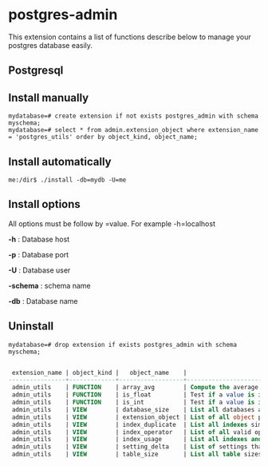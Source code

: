 postgres-admin
====================

This extension contains a list of functions describe below to manage your postgres database easily.


## Postgresql

Install manually
-----------------

```
mydatabase=# create extension if not exists postgres_admin with schema myschema;
mydatabase=# select * from admin.extension_object where extension_name = 'postgres_utils' order by object_kind, object_name;
```

Install automatically
----------------------
```
me:/dir$ ./install -db=mydb -U=me
```

Install options
----------------
All options must be follow by =value. For example -h=localhost

**-h** : Database host

**-p** : Database port

**-U** : Database user

**-schema** : schema name

**-db** : Database name

Uninstall
----------
```
mydatabase=# drop extension if exists postgres_admin with schema myschema;
```

```sql

 extension_name | object_kind |   object_name    |                                   description
----------------+-------------+------------------+---------------------------------------------------------------------------------
 admin_utils    | FUNCTION    | array_avg        | Compute the average of an array
 admin_utils    | FUNCTION    | is_float         | Test if a value is in fact a float
 admin_utils    | FUNCTION    | is_int           | Test if a value is in fact an integer
 admin_utils    | VIEW        | database_size    | List all databases and their disk usage
 admin_utils    | VIEW        | extension_object | List of all object packed in an extension with associated comment
 admin_utils    | VIEW        | index_duplicate  | List all indexes similar to each other, you should keep an eye on those indexes
 admin_utils    | VIEW        | index_operator   | List of all valid operators for an index
 admin_utils    | VIEW        | index_usage      | List all indexes and index usage statistics, easily find unused indexes
 admin_utils    | VIEW        | setting_delta    | List of settings that have been changed from the default by any source
 admin_utils    | VIEW        | table_size       | List all table sizes, index sizes and various size-related metrics
```
